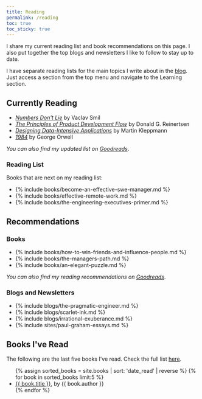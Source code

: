 ```yaml
---
title: Reading
permalink: /reading
toc: true
toc_sticky: true
---
```


I share my current reading list and book recommendations on this page. I also put together the top blogs and newsletters I like to follow to stay up to date.

I have separate reading lists for the main topics I write about in the [blog](/). Just access a section from the top menu and navigate to the Learning section.

## Currently Reading

- *[Numbers Don't Lie](https://www.goodreads.com/book/show/50705179-numbers-don-t-lie)* by Vaclav Smil
- *[The Principles of Product Development Flow](https://www.goodreads.com/book/show/6278270-the-principles-of-product-development-flow)* by Donald G. Reinertsen
- *[Designing Data-Intensive Applications](https://www.goodreads.com/book/show/23463279-designing-data-intensive-applications)* by Martin Kleppmann
- *[1984](https://www.goodreads.com/book/show/61439040-1984)* by George Orwell

*You can also find my updated list on [Goodreads](https://www.goodreads.com/review/list/29886397-eduardo-klein?shelf=currently-reading)*.

### Reading List

Books that are next on my reading list:

- {% include books/become-an-effective-swe-manager.md %}
- {% include books/effective-remote-work.md %}
- {% include books/the-engineering-executives-primer.md %}

## Recommendations

### Books

- {% include books/how-to-win-friends-and-influence-people.md %}
- {% include books/the-managers-path.md %}
- {% include books/an-elegant-puzzle.md %}

*You can also find my reading recommendations on [Goodreads](https://www.goodreads.com/review/list/29886397-eduardo-klein?shelf=recommended-books)*.

### Blogs and Newsletters

- {% include blogs/the-pragmatic-engineer.md %}
- {% include blogs/scarlet-ink.md %}
- {% include blogs/irrational-exuberance.md %}
- {% include sites/paul-graham-essays.md %}

## Books I've Read

The following are the last five books I've read. Check the full list [here](/books-read).

<ul>
{% assign sorted_books = site.books | sort: 'date_read' | reverse %}
{% for book in sorted_books limit:5 %}
  <li><!-- {% if book.date_read <> "" %}{{ book.date_read }} - {% endif %} --><a href="{{ book.permalink }}">{{ book.title }}</a>, by {{ book.author }}</li>
{% endfor %}
</ul>
